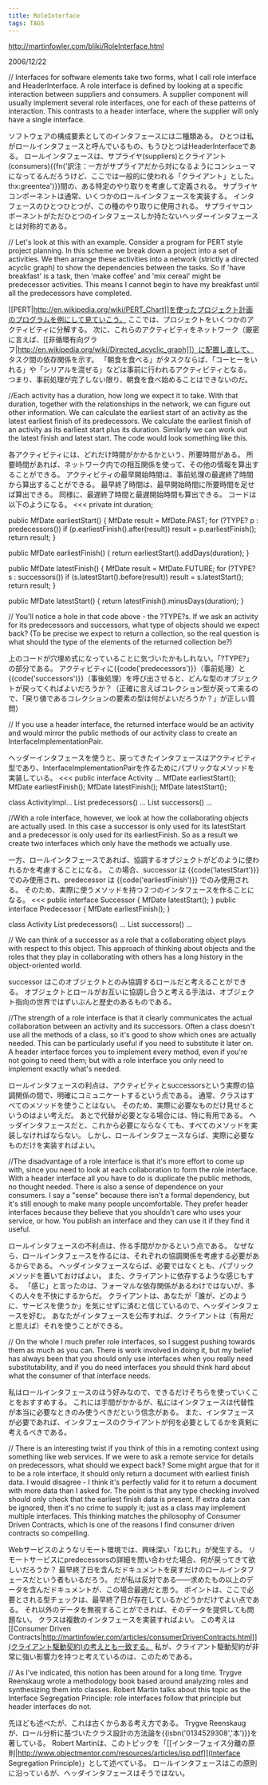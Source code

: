 ```yaml
---
title: RoleInterface
tags: TAGS
---
```


http://martinfowler.com/bliki/RoleInterface.html

2006/12/22

// Interfaces for software elements take two forms, what I call role interface and HeaderInterface. A role interface is defined by looking at a specific interaction between suppliers and consumers. A supplier component will usually implement several role interfaces, one for each of these patterns of interaction. This contrasts to a header interface, where the supplier will only have a single interface.

ソフトウェアの構成要素としてのインタフェースには二種類ある。
ひとつは私がロールインタフェースと呼んでいるもの、もうひとつはHeaderInterfaceである。
ロールインタフェースは、サプライヤ(suppliers)とクライアント(consumers){{fn('訳注：一方がサプライアだから対になるようにコンシューマになってるんだろうけど、ここでは一般的に使われる「クライアント」とした。thx:greentea')}}間の、ある特定のやり取りを考慮して定義される。
サプライヤコンポーネントは通常、いくつかのロールインタフェースを実装する。
インタフェースのひとつひとつが、この種のやり取りに使用される。
サプライヤコンポーネントがただひとつのインタフェースしか持たないヘッダーインタフェースとは対称的である。

// Let's look at this with an example. Consider a program for PERT style project planning. In this scheme we break down a project into a set of activities. We then arrange these activities into a network (strictly a directed acyclic graph) to show the dependencies between the tasks. So if 'have breakfast' is a task, then 'make coffee' and 'mix cereal' might be predecessor activities. This means I cannot begin to have my breakfast until all the predecessors have completed.

[[PERT|http://en.wikipedia.org/wiki/PERT_Chart]]を使ったプロジェクト計画のプログラムを例にして見ていこう。
ここでは、プロジェクトをいくつかのアクティビティに分解する。
次に、これらのアクティビティをネットワーク（厳密に言えば、[[非循環有向グラフ|http://en.wikipedia.org/wiki/Directed_acyclic_graph]]）に配置し直して、
タスク間の依存関係を示す。
「朝食を食べる」がタスクならば、「コーヒーをいれる」や「シリアルを混ぜる」などは事前に行われるアクティビティとなる。
つまり、事前処理が完了しない限り、朝食を食べ始めることはできないのだ。

//Each activity has a duration, how long we expect it to take. With that duration, together with the relationships in the network, we can figure out other information. We can calculate the earliest start of an activity as the latest earliest finish of its predecessors. We calculate the earliest finish of an activity as its earliest start plus its duration. Similarly we can work out the latest finish and latest start. The code would look something like this.

各アクティビティには、どれだけ時間がかかるかという、所要時間がある。
所要時間があれば、ネットワーク内での相互関係を使って、その他の情報を算出することができる。
アクティビティの最早開始時間は、事前処理の最遅終了時間から算出することができる。
最早終了時間は、最早開始時間に所要時間を足せば算出できる。
同様に、最遅終了時間と最遅開始時間も算出できる。
コードは以下のようになる。
<<<
  private int duration;

  public MfDate earliestStart() {
    MfDate result = MfDate.PAST;
    for (?TYPE? p : predecessors())
      if (p.earliestFinish().after(result))
        result = p.earliestFinish();
    return result;
  }

  public MfDate earliestFinish() {
    return earliestStart().addDays(duration);
  }

  public MfDate latestFinish() {
    MfDate result = MfDate.FUTURE;
    for (?TYPE? s : successors())
      if (s.latestStart().before(result))
        result = s.latestStart();
    return result;
  }

  public MfDate latestStart() {
    return latestFinish().minusDays(duration);
  }
>>>
// You'll notice a hole in that code above - the ?TYPE?s. If we ask an activity for its predecessors and successors, what type of objects should we expect back? (To be precise we expect to return a collection, so the real question is what should the type of the elements of the returned collection be?)

上のコードが穴埋め式になっていることに気づいたかもしれない。「?TYPE?」の部分である。
アクティビティに{{code('predecessors')}}（事前処理）と{{code('successors')}}（事後処理）を呼び出させると、どんな型のオブジェクトが戻ってくればよいだろうか？（正確に言えばコレクション型が戻って来るので、「戻り値であるコレクションの要素の型は何がよいだろうか？」が正しい質問）

// If you use a header interface, the returned interface would be an activity and would mirror the public methods of our activity class to create an InterfaceImplementationPair.

ヘッダーインタフェースを使うと、戻ってきたインタフェースはアクティビティ型であり、InterfaceImplementationPairを作るためにパブリックなメソッドを実装している。
<<<
 public interface Activity ...
   MfDate earliestStart();
   MfDate earliestFinish();
   MfDate latestFinish();
   MfDate latestStart();

 class ActivityImpl...
   List<Activity> predecessors() ...
   List<Activity> successors() ...
>>>
//With a role interface, however, we look at how the collaborating objects are actually used. In this case a successor is only used for its latestStart and a predecessor is only used for its earliestFinish. So as a result we create two interfaces which only have the methods we actually use.

一方、ロールインタフェースであれば、協調するオブジェクトがどのように使われるかを考慮することになる。
この場合、successor は {{code('latestStart')}} でのみ使用され、predecessor は {{code('earliestFinish')}} でのみ使用される。
そのため、実際に使うメソッドを持つ２つのインタフェースを作ることになる。
<<<
 public interface Successor {
   MfDate latestStart();
 }
 public interface Predecessor {
   MfDate earliestFinish();
 }

 class Activity
   List<Predecessor> predecessors() ...
   List<Successor> successors() ...
>>>
// We can think of a successor as a role that a collaborating object plays with respect to this object. This approach of thinking about objects and the roles that they play in collaborating with others has a long history in the object-oriented world.

successor はこのオブジェクトとのみ協調するロールだと考えることができる。
オブジェクトとロールがお互いに協調し合うと考える手法は、オブジェクト指向の世界ではずいぶんと歴史のあるものである。

//The strength of a role interface is that it clearly communicates the actual collaboration between an activity and its successors. Often a class doesn't use all the methods of a class, so it's good to show which ones are actually needed. This can be particularly useful if you need to substitute it later on. A header interface forces you to implement every method, even if you're not going to need them; but with a role interface you only need to implement exactly what's needed.

ロールインタフェースの利点は、アクティビティとsuccessorsという実際の協調関係の間で、明確にコミュニケートするという点である。
通常、クラスはすべてのメソッドを使うことはない。
そのため、実際に必要なものだけ見せるというのはよい考えだ。
あとで代替が必要となる場合には、特に有用である。
ヘッダインタフェースだと、これから必要にならなくても、すべてのメソッドを実装しなければならない。
しかし、ロールインタフェースならば、実際に必要なものだけを実装すればよい。

//The disadvantage of a role interface is that it's more effort to come up with, since you need to look at each collaboration to form the role interface. With a header interface all you have to do is duplicate the public methods, no thought needed. There is also a sense of dependence on your consumers. I say a "sense" because there isn't a formal dependency, but it's still enough to make many people uncomfortable. They prefer header interfaces because they believe that you shouldn't care who uses your service, or how. You publish an interface and they can use it if they find it useful.

ロールインタフェースの不利点は、作る手間がかかるという点である。
なぜなら、ロールインタフェースを作るには、それぞれの協調関係を考慮する必要があるからである。
ヘッダインタフェースならば、必要ではなくとも、パブリックメソッドを置いておけばよい。
また、クライアントに依存するような感じもする。
「感じ」と言ったのは、フォーマルな依存関係があるわけではないが、多くの人々を不快にするからだ。
クライアントは、あなたが「誰が、どのように、サービスを使うか」を気にせずに済むと信じているので、ヘッダインタフェースを好む。
あなたがインタフェースを公布すれば、クライアントは（有用だと思えば）それを使うことができる。

// On the whole I much prefer role interfaces, so I suggest pushing towards them as much as you can. There is work involved in doing it, but my belief has always been that you should only use interfaces when you really need substitutability, and if you do need interfaces you should think hard about what the consumer of that interface needs.

私はロールインタフェースのほう好みなので、できるだけそちらを使っていくことをおすすめする。
これには手間がかかるが、私にはインタフェースは代替性が本当に必要なときのみ使うべきだという信念がある。
また、インタフェースが必要であれば、インタフェースのクライアントが何を必要としてるかを真剣に考えるべきである。

// There is an interesting twist if you think of this in a remoting context using something like web services. If we were to ask a remote service for details on predecessors, what should we expect back? Some might argue that for it to be a role interface, it should only return a document with earliest finish data. I would disagree - I think it's perfectly valid for it to return a document with more data than I asked for. The point is that any type checking involved should only check that the earliest finish data is present. If extra data can be ignored, then it's no crime to supply it; just as a class may implement multiple interfaces. This thinking matches the philosophy of Consumer Driven Contracts, which is one of the reasons I find consumer driven contracts so compelling.

Webサービスのようなリモート環境では、興味深い「ねじれ」が発生する。
リモートサービスにpredecessorsの詳細を問い合わせた場合、何が戻ってきて欲しいだろうか？
最早終了日を含んだドキュメントを戻すだけのロールインタフェースだという者もいるだろう。
だが私は反対である——求めたもの以上のデータを含んだドキュメントが、この場合最適だと思う。
ポイントは、ここで必要とされる型チェックは、最早終了日が存在しているかどうかだけでよい点である。
それ以外のデータを無視することができれば、そのデータを提供しても問題ない。
クラスは複数のインタフェースを実装すればよい。
この考えは[[Consumer Driven Contracts|http://martinfowler.com/articles/consumerDrivenContracts.html]](クライアント駆動契約)の考えとも一致する。
私が、クライアント駆動契約が非常に強い影響力を持つと考えているのは、このためである。

// As I've indicated, this notion has been around for a long time. Trygve Reenskaug wrote a methodology book based around analyzing roles and synthesizing them into classes. Robert Martin talks about this topic as the Interface Segregation Principle: role interfaces follow that principle but header interfaces do not. 

先ほども述べたが、これは古くからある考え方である。
Trygve Reenskaugが、ロール分析に基づいたクラス設計の方法論を{{isbn('0134529308','本')}}を著している。
Robert Martinは、このトピックを「[[インターフェイス分離の原則|http://www.objectmentor.com/resources/articles/isp.pdf]](Interface Segregation Principle)」として述べている。
ロールインタフェースはこの原則に沿っているが、ヘッダインタフェースはそうではない。
